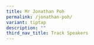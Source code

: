 ```yaml
---
title: Mr Jonathan Poh
permalink: /jonathan-poh/
variant: tiptap
description: ""
third_nav_title: Track Speakers
---
```

